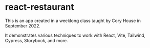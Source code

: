 # react-restaurant
This is an app created in a weeklong class taught by Cory House in September 2022.

It demonstrates various techniques to work with React, Vite, Tailwind, Cypress, Storybook, and more.
